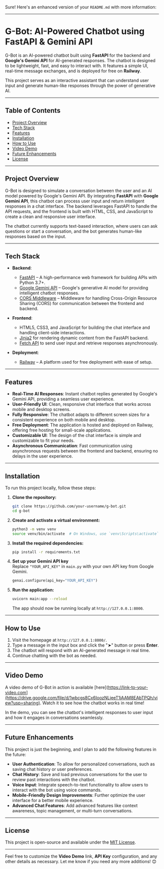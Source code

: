 Sure! Here's an enhanced version of your `README.md` with more information:

---

# G-Bot: AI-Powered Chatbot using FastAPI & Gemini API

G-Bot is an AI-powered chatbot built using **FastAPI** for the backend and **Google's Gemini API** for AI-generated responses. The chatbot is designed to be lightweight, fast, and easy to interact with. It features a simple UI, real-time message exchanges, and is deployed for free on **Railway**.

This project serves as an interactive assistant that can understand user input and generate human-like responses through the power of generative AI.

---

## Table of Contents

- [Project Overview](#project-overview)
- [Tech Stack](#tech-stack)
- [Features](#features)
- [Installation](#installation)
- [How to Use](#how-to-use)
- [Video Demo](#video-demo)
- [Future Enhancements](#future-enhancements)
- [License](#license)

---

## Project Overview

G-Bot is designed to simulate a conversation between the user and an AI model powered by Google's Gemini API. By integrating **FastAPI** with **Google Gemini API**, this chatbot can process user input and return intelligent responses in a chat interface. The backend leverages FastAPI to handle the API requests, and the frontend is built with HTML, CSS, and JavaScript to create a clean and responsive user interface.

The chatbot currently supports text-based interaction, where users can ask questions or start a conversation, and the bot generates human-like responses based on the input.

---

## Tech Stack

- **Backend**:  
  - [FastAPI](https://fastapi.tiangolo.com/) – A high-performance web framework for building APIs with Python 3.7+.
  - [Google Gemini API](https://developers.google.com/ai) – Google's generative AI model for providing intelligent chatbot responses.
  - [CORS Middleware](https://fastapi.tiangolo.com/tutorial/cors/) – Middleware for handling Cross-Origin Resource Sharing (CORS) for communication between the frontend and backend.

- **Frontend**:  
  - HTML5, CSS3, and JavaScript for building the chat interface and handling client-side interactions.
  - [Jinja2](https://jinja.palletsprojects.com/en/3.0.x/) for rendering dynamic content from the FastAPI backend.
  - [Fetch API](https://developer.mozilla.org/en-US/docs/Web/API/Fetch_API) to send user input and retrieve responses asynchronously.

- **Deployment**:  
  - [Railway](https://railway.app/) – A platform used for free deployment with ease of setup.

---

## Features

- **Real-Time AI Responses**: Instant chatbot replies generated by Google's Gemini API, providing a seamless user experience.
- **User-Friendly UI**: Clean, responsive chat interface that works across mobile and desktop screens.
- **Fully Responsive**: The chatbot adapts to different screen sizes for a consistent experience on both mobile and desktop.
- **Free Deployment**: The application is hosted and deployed on Railway, offering free hosting for small-scale applications.
- **Customizable UI**: The design of the chat interface is simple and customizable to fit your needs.
- **Asynchronous Communication**: Fast communication using asynchronous requests between the frontend and backend, ensuring no delays in the user experience.

---

## Installation

To run this project locally, follow these steps:

1. **Clone the repository:**

   ```bash
   git clone https://github.com/your-username/g-bot.git
   cd g-bot
   ```

2. **Create and activate a virtual environment:**

   ```bash
   python3 -m venv venv
   source venv/bin/activate  # On Windows, use `venv\Scripts\activate`
   ```

3. **Install the required dependencies:**

   ```bash
   pip install -r requirements.txt
   ```

4. **Set up your Gemini API key**  
   Replace `"YOUR_API_KEY"` in `main.py` with your own API key from Google Gemini.

   ```python
   genai.configure(api_key="YOUR_API_KEY")
   ```

5. **Run the application:**

   ```bash
   uvicorn main:app --reload
   ```

   The app should now be running locally at `http://127.0.0.1:8000`.

---

## How to Use

1. Visit the homepage at `http://127.0.0.1:8000/`.
2. Type a message in the input box and click the "➤" button or press **Enter**.
3. The chatbot will respond with an AI-generated message in real time.
4. Continue chatting with the bot as needed.

---

## Video Demo

A video demo of G-Bot in action is available [here](https://link-to-your-video.com](https://drive.google.com/file/d/1wbcgs8Cx6IoozNLjeeT1jAAM8EAbTPQh/view?usp=sharing). Watch it to see how the chatbot works in real time!

In the demo, you can see the chatbot's intelligent responses to user input and how it engages in conversations seamlessly.

---

## Future Enhancements

This project is just the beginning, and I plan to add the following features in the future:

- **User Authentication**: To allow for personalized conversations, such as saving chat history or user preferences.
- **Chat History**: Save and load previous conversations for the user to review past interactions with the chatbot.
- **Voice Input**: Integrate speech-to-text functionality to allow users to interact with the bot using voice commands.
- **Mobile-Friendly Design Improvements**: Further optimize the user interface for a better mobile experience.
- **Advanced Chat Features**: Add advanced features like context awareness, topic management, or multi-turn conversations.

---

## License

This project is open-source and available under the [MIT License](LICENSE).

---

Feel free to customize the **Video Demo** link, **API Key** configuration, and any other details as necessary. Let me know if you need any more additions! 😊
